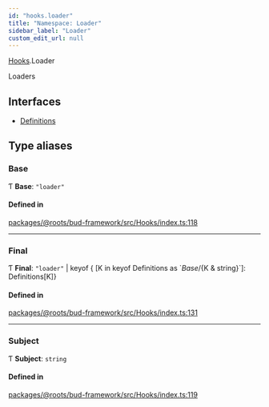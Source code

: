 ```yaml
---
id: "hooks.loader"
title: "Namespace: Loader"
sidebar_label: "Loader"
custom_edit_url: null
---
```


[Hooks](hooks.md).Loader

Loaders

## Interfaces

- [Definitions](../interfaces/hooks.loader.definitions.md)

## Type aliases

### Base

Ƭ **Base**: ``"loader"``

#### Defined in

[packages/@roots/bud-framework/src/Hooks/index.ts:118](https://github.com/roots/bud/blob/e6633219/packages/@roots/bud-framework/src/Hooks/index.ts#L118)

___

### Final

Ƭ **Final**: ``"loader"`` \| keyof { [K in keyof Definitions as \`${Base}/${K & string}\`]: Definitions[K]}

#### Defined in

[packages/@roots/bud-framework/src/Hooks/index.ts:131](https://github.com/roots/bud/blob/e6633219/packages/@roots/bud-framework/src/Hooks/index.ts#L131)

___

### Subject

Ƭ **Subject**: `string`

#### Defined in

[packages/@roots/bud-framework/src/Hooks/index.ts:119](https://github.com/roots/bud/blob/e6633219/packages/@roots/bud-framework/src/Hooks/index.ts#L119)
